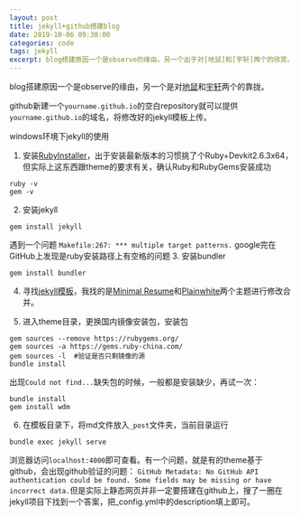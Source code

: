 ```yaml
---
layout: post
title: jekyll+github搭建blog
date: 2019-10-06 09:30:00
categories: code
tags: jekyll
excerpt: blog搭建原因一个是observe的缘由，另一个出于对[地鼠]和[宇轩]两个的欣赏。 github新建一个yourname.github.io的空白repository就可以提供yourname.github.io的域名，将修改好的jekyll模板上传。 windows环境下jekyll的使用 1. 安装[RubyInstaller]，出于安装最新版本的习惯挑了个Ruby+Devkit2.6.3x64，但实际上这东西跟theme的要求有关...
---
```


blog搭建原因一个是observe的缘由，另一个是对[地鼠](https://dishudishu.com/)和[宇轩](https://xuanxuanblingbling.github.io/)两个的靠拢。

github新建一个`yourname.github.io`的空白repository就可以提供`yourname.github.io`的域名，将修改好的jekyll模板上传。

windows环境下jekyll的使用

1. 安装[RubyInstaller](https://rubyinstaller.org/)，出于安装最新版本的习惯挑了个Ruby+Devkit2.6.3x64，但实际上这东西跟theme的要求有关，确认Ruby和RubyGems安装成功
```
ruby -v
gem -v
```
2. 安装jekyll
```
gem install jekyll
```
遇到一个问题 `Makefile:267: *** multiple target patterns.` google完在GitHub上发现是ruby安装路径上有空格的问题
3. 安装bundler
```
gem install bundler
```
4. 寻找[jekyll模板](http://jekyllthemes.org/)，我找的是[Minimal Resume](http://jekyllthemes.org/themes/Minimal-Resume/)和[Plainwhite](http://jekyllthemes.org/themes/PlainWhite-Jekyll/)两个主题进行修改合并。

5. 进入theme目录，更换国内镜像安装包，安装包
```
gem sources --remove https://rubygems.org/
gem sources -a https://gems.ruby-china.com/
gem sources -l  #验证是否只剩镜像的源
bundle install  
```
出现`Could not find...`缺失包的时候，一般都是安装缺少，再试一次：
```
bundle install
gem install wdm
```

6. 在模板目录下，将md文件放入`_post`文件夹，当前目录运行
```
bundle exec jekyll serve
```
浏览器访问`localhost:4000`即可查看。有一个问题，就是有的theme基于github，会出现github验证的问题： `GitHub Metadata: No GitHub API authentication could be found. Some fields may be missing or have incorrect data.`但是实际上静态网页并非一定要搭建在github上，搜了一圈在jekyll项目下找到一个答案，把_config.yml中的description填上即可。